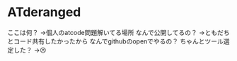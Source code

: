 # ATderanged
ここは何？
→個人のatcode問題解いてる場所
なんで公開してるの？
→ともだちとコード共有したかったから
なんでgithubのopenでやるの？
ちゃんとツール選定した？ →😣
